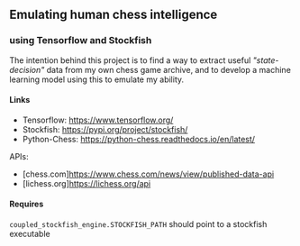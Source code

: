 ## Emulating human chess intelligence
### using Tensorflow and Stockfish

The intention behind this project is to find a way to extract useful *"state-decision"* data from my own chess game archive,
and to develop a machine learning model using this to emulate my ability.


#### Links
- Tensorflow: <https://www.tensorflow.org/>
- Stockfish: <https://pypi.org/project/stockfish/>
- Python-Chess: <https://python-chess.readthedocs.io/en/latest/>

APIs:
- [chess.com]<https://www.chess.com/news/view/published-data-api>
- [lichess.org]<https://lichess.org/api>

#### Requires

`coupled_stockfish_engine.STOCKFISH_PATH` should point to a stockfish executable